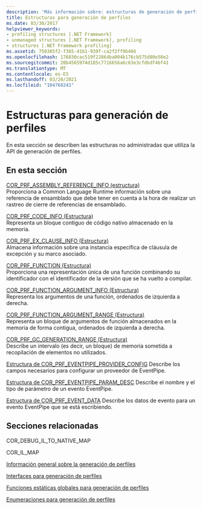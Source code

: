 ```yaml
---
description: 'Más información sobre: estructuras de generación de perfiles'
title: Estructuras para generación de perfiles
ms.date: 03/30/2017
helpviewer_keywords:
- profiling structures [.NET Framework]
- unmanaged structures [.NET Framework], profiling
- structures [.NET Framework profiling]
ms.assetid: 750385f2-f365-41b1-939f-ca2f2ff9b466
ms.openlocfilehash: 176830cac519f22864ba004b176cb575d80e50e2
ms.sourcegitcommit: 20b4565974d185c7716656a6c63e3cfdbdf4bf41
ms.translationtype: MT
ms.contentlocale: es-ES
ms.lasthandoff: 03/20/2021
ms.locfileid: "104760241"
---
```

# <a name="profiling-structures"></a>Estructuras para generación de perfiles

En esta sección se describen las estructuras no administradas que utiliza la API de generación de perfiles.  
  
## <a name="in-this-section"></a>En esta sección  

 [COR_PRF_ASSEMBLY_REFERENCE_INFO (estructura)](cor-prf-assembly-reference-info-structure.md)  
 Proporciona a Common Language Runtime información sobre una referencia de ensamblado que debe tener en cuenta a la hora de realizar un rastreo de cierre de referencias de ensamblado.  
  
 [COR_PRF_CODE_INFO (Estructura)](cor-prf-code-info-structure.md)  
 Representa un bloque contiguo de código nativo almacenado en la memoria.  
  
 [COR_PRF_EX_CLAUSE_INFO (Estructura)](cor-prf-ex-clause-info-structure.md)  
 Almacena información sobre una instancia específica de cláusula de excepción y su marco asociado.  
  
 [COR_PRF_FUNCTION (Estructura)](cor-prf-function-structure.md)  
 Proporciona una representación única de una función combinando su identificador con el identificador de la versión que se ha vuelto a compilar.  
  
 [COR_PRF_FUNCTION_ARGUMENT_INFO (Estructura)](cor-prf-function-argument-info-structure.md)  
 Representa los argumentos de una función, ordenados de izquierda a derecha.  
  
 [COR_PRF_FUNCTION_ARGUMENT_RANGE (Estructura)](cor-prf-function-argument-range-structure.md)  
 Representa un bloque de argumentos de función almacenados en la memoria de forma contigua, ordenados de izquierda a derecha.  
  
 [COR_PRF_GC_GENERATION_RANGE (Estructura)](cor-prf-gc-generation-range-structure.md)  
 Describe un intervalo (es decir, un bloque) de memoria sometida a recopilación de elementos no utilizados.  

 [Estructura de COR_PRF_EVENTPIPE_PROVIDER_CONFIG](cor-prf-eventpipe-provider-config-structure.md) Describe los campos necesarios para configurar un proveedor de EventPipe.

 [Estructura de COR_PRF_EVENTPIPE_PARAM_DESC](cor-prf-eventpipe-param-desc-structure.md) Describe el nombre y el tipo de parámetro de un evento EventPipe.

 [Estructura de COR_PRF_EVENT_DATA](cor-prf-event-data-structure.md) Describe los datos de evento para un evento EventPipe que se está escribiendo.
  
## <a name="related-sections"></a>Secciones relacionadas  

 COR_DEBUG_IL_TO_NATIVE_MAP  
  
 COR_IL_MAP  
  
 [Información general sobre la generación de perfiles](profiling-overview.md)  
  
 [Interfaces para generación de perfiles](profiling-interfaces.md)  
  
 [Funciones estáticas globales para generación de perfiles](profiling-global-static-functions.md)  
  
 [Enumeraciones para generación de perfiles](profiling-enumerations.md)
